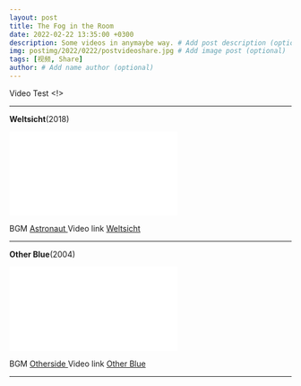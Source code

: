 ```yaml
---
layout: post
title: The Fog in the Room
date: 2022-02-22 13:35:00 +0300
description: Some videos in anymaybe way. # Add post description (optional)
img: postimg/2022/0222/postvideoshare.jpg # Add image post (optional)
tags: [视频, Share]
author: # Add name author (optional)
---
```


Video Test <!>

***

**Weltsicht**(2018)

<p class="video"><iframe src="//amvnews.ru/index.php?go=Files&file=embed&id=9851" frameborder="0" allowfullscreen></iframe></p>

BGM [ Astronaut ](https://music.163.com/#/song?id=34528909)
Video link [ Weltsicht ](https://amvnews.ru/index.php?go=Files&file=embed&id=9851)

***

**Other Blue**(2004)

<p class="video"><iframe src="//amvnews.ru/index.php?go=Files&file=embed&id=5452" frameborder="0" allowfullscreen></iframe></p>

BGM [ Otherside ](https://music.163.com/#/song?id=1869708)
Video link [ Other Blue ](https://amvnews.ru/index.php?go=Files&file=embed&id=5452)
  


***